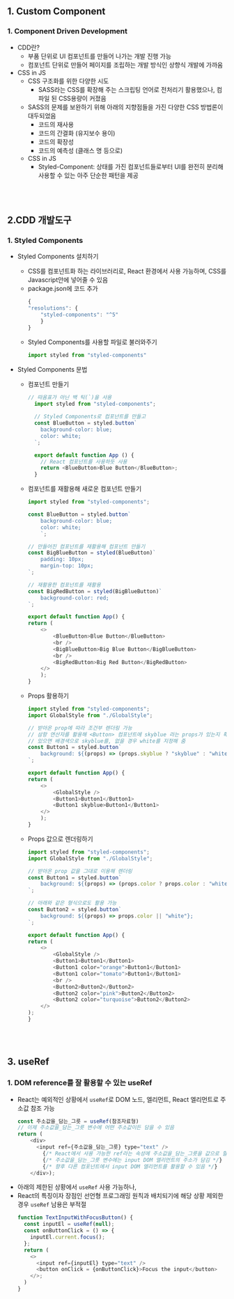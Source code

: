 ## **1. Custom Component**
### 1. Component Driven Development
- CDD란?
  - 부품 단위로 UI 컴포넌트를 만들어 나가는 개발 진행 가능
  - 컴포넌트 단위로 만들어 페이지를 조립하는 개발 방식인 상향식 개발에 가까움
- CSS in JS
  - CSS 구조화를 위한 다양한 시도
    - SASS라는 CSS를 확장해 주는 스크립팅 언어로 전처리기 활용했으나, 컴파일 된 CSS용량이 커졌음
  - SASS의 문제를 보완하기 위해 아래의 지향점들을 가진 다양한 CSS 방법론이 대두되었음
    - 코드의 재사용
    - 코드의 간결화 (유지보수 용이)
    - 코드의 확장성
    - 코드의 예측성 (클래스 명 등으로)
  - CSS in JS
    - Styled-Component: 상태를 가진 컴포넌트들로부터 UI를 완전히 분리해 사용할 수 있는 아주 단순한 패턴을 제공

<br/><br/>

## **2.CDD 개발도구**
### 1. Styled Components
- Styled Components 설치하기
  - CSS를 컴포넌트화 하는 라이브러리로, React 환경에서 사용 가능하며, CSS를 Javascript안에 넣어줄 수 있음
  - package.json에 코드 추가
      ```javascript
      {
      "resolutions": {
          "styled-components": "^5"
          }
      }
      ```
  - Styled Components를 사용할 파일로 불러와주기
      ```javascript
      import styled from "styled-components"
      ```

- Styled Components 문법
  - 컴포넌트 만들기
    ```javascript
    // 따옴표가 아닌 백 틱(`)을 사용
      import styled from "styled-components";
      
      // Styled Components로 컴포넌트를 만들고
      const BlueButton = styled.button`
        background-color: blue;
        color: white;
      `;

      export default function App () {
        // React 컴포넌트를 사용하듯 사용
        return <BlueButton>Blue Button</BlueButton>;
      }
    ``` 

  - 컴포넌트를 재활용해 새로운 컴포넌트 만들기
    ```javascript
    import styled from "styled-components";

    const BlueButton = styled.button`
        background-color: blue;
        color: white;
        `;

    // 만들어진 컴포넌트를 재활용해 컴포넌트 만들기
    const BigBlueButton = styled(BlueButton)`
        padding: 10px;
        margin-top: 10px;
    `;

    // 재활용한 컴포넌트를 재활용
    const BigRedButton = styled(BigBlueButton)`
        background-color: red;
    `;

    export default function App() {
    return (
        <>
            <BlueButton>Blue Button</BlueButton>
            <br />
            <BigBlueButton>Big Blue Button</BigBlueButton>
            <br />
            <BigRedButton>Big Red Button</BigRedButton>
        </>  
        );
    }
    ```

  - Props 활용하기
    ```javascript
    import styled from "styled-components";
    import GlobalStyle from "./GlobalStyle";

    // 받아온 prop에 따라 조건부 렌더링 가능
    // 삼항 연산자를 활용해 <Button> 컴포넌트에 skyblue 라는 props가 있는지 확인
    // 있으면 배경색으로 skyblue를, 없을 경우 white를 지정해 줌
    const Button1 = styled.button`
        background: ${(props) => (props.skyblue ? "skyblue" : "white")};
    `;

    export default function App() {
    return (
        <>
            <GlobalStyle />
            <Button1>Button1</Button1>
            <Button1 skyblue>Button1</Button1>
        </>
        );
    }
    ```

  - Props 값으로 렌더링하기
    ```javascript
    import styled from "styled-components";
    import GlobalStyle from "./GlobalStyle";

    // 받아온 prop 값을 그대로 이용해 렌더링 
    const Button1 = styled.button`
        background: ${(props) => (props.color ? props.color : "white")};
    `;

    // 아래와 같은 형식으로도 활용 가능
    const Button2 = styled.button`
        background: ${(props) => props.color || "white"};
    `;

    export default function App() {
    return (
        <>
            <GlobalStyle />
            <Button1>Button1</Button1>
            <Button1 color="orange">Button1</Button1>
            <Button1 color="tomato">Button1</Button1>
            <br />
            <Button2>Button2</Button2>
            <Button2 color="pink">Button2</Button2>
            <Button2 color="turquoise">Button2</Button2>
        </>
    );
    }
    ```

<br/><br/>

## **3. useRef**
### 1. DOM reference를 잘 활용할 수 있는 useRef
- React는 예외적인 상황에서 `useRef`로 DOM 노드, 엘리먼트, React 엘리먼트로 주소값 참조 가능
  ```javascript
  const 주소값을_담는_그릇 = useRef(참조자료형)
  // 이제 주소값을_담는_그릇 변수에 어떤 주소값이든 담을 수 있음
  return (
      <div>
        <input ref={주소값을_담는_그릇} type="text" />
          {/* React에서 사용 가능한 ref라는 속성에 주소값을_담는_그릇을 값으로 할당하면*/}
          {/* 주소값을_담는_그릇 변수에는 input DOM 엘리먼트의 주소가 담김 */}
          {/* 향후 다른 컴포넌트에서 input DOM 엘리먼트를 활용할 수 있음 */}
      </div>);
  ```
- 아래의 제한된 상황에서 `useRef` 사용 가능하나, 
- React의 특징이자 장점인 선언형 프로그래밍 원칙과 배치되기에 해당 상황 제외한 경우 `useRef` 남용은 부적절
  ```javascript
  function TextInputWithFocusButton() {
    const inputEl = useRef(null);
    const onButtonClick = () => {
      inputEl.current.focus();
    };
    return (
      <>
        <input ref={inputEl} type="text" />
        <button onClick = {onButtonClick}>Focus the input</button>
      </>;
    )
  }
  ```
